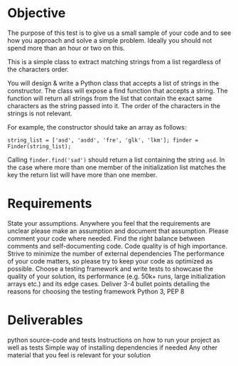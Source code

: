 # Objective

The purpose of this test is to give us a small sample of your code and to see how you approach and solve a simple problem. Ideally you should not spend more than an hour or two on this.

This is a simple class to extract matching strings from a list regardless of the characters order.

You will design & write a Python class that accepts a list of strings in the constructor. The class will expose a find function that accepts a string. The function will return all strings from the list that contain the exact same characters as the string passed into it. The order of the characters in the strings is not relevant.

For example, the constructor should take an array as follows:

	string_list = ['asd', 'asdd', 'fre', 'glk', 'lkm']; finder = Finder(string_list);

Calling `finder.find('sad')` should return a list containing the string `asd`.
In the case where more than one member of the initialization list matches the key the return list will have more than one member.

# Requirements

State your assumptions. Anywhere you feel that the requirements are unclear please make an assumption and document that assumption. Please comment your code where needed. Find the right balance between comments and self-documenting code. Code quality is of high importance. Strive to minimize the number of external dependencies The performance of your code matters, so please try to keep your code as optimized as possible. Choose a testing framework and write tests to showcase the quality of your solution, its performance (e.g. 50k+ runs, large initialization arrays etc.) and its edge cases. Deliver 3-4 bullet points detailing the reasons for choosing the testing framework Python 3, PEP 8

# Deliverables

python source-code and tests Instructions on how to run your project as well as tests Simple way of installing dependencies if needed Any other material that you feel is relevant for your solution